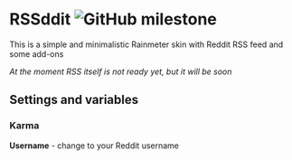 # RSSddit ![GitHub milestone](https://img.shields.io/github/milestones/progress-percent/SmileyDrag0n/RSSddit/1)
This is a simple and minimalistic Rainmeter skin with Reddit RSS feed and some add-ons

*At the moment RSS itself is not ready yet, but it will be soon*
## Settings and variables
### Karma
**Username** - change to your Reddit username
